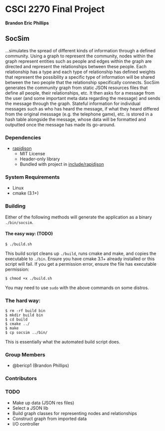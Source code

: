 # CSCI 2270 Final Project

**Brandon Eric Phillips**

##  SocSim

...simulates the spread of different kinds of information through a defined community. Using a graph to represent the
community, nodes within the graph represent entities such as people and edges within the graph are directed and
represent the relationships between these people. Each relationship has a type and each type of relationship has
defined weights that represent the possibility a specific type of information will be shared between the two people
that the relationship specifically connects. SocSim generates the community graph from static JSON resources files that
define all people, their relationships, etc. It then asks for a message from the user (and some important meta data
regarding the message) and sends the message through the graph. Stateful information for individual messages such as who
has heard the message, if what they heard differed from the original messsage (e.g. the telephone game), etc. is stored
in a hash table alongside the message, whose data will be formatted and outputted once the message has made its
go-around.

### Dependencies

 * [rapidjson](https://github.com/miloyip/rapidjson/)
    * MIT License
    * Header-only library
    * Bundled with project in [include/rapidjson](include/rapidjson)

### System Requirements

 * Linux
 * cmake (3.1+)

### Building

Either of the following methods will generate the application as a binary `./bin/socsim`.

#### The easy way: (**TODO**)

    $ ./build.sh
    
This build script cleans up `./build`, runs cmake and make, and copies the executable to `./bin`. Ensure you have
cmake 3.1+ already installed or this script will fail. If you get a permission error, ensure the file has executable
permission:

    $ chmod +x ./build.sh
    
You  may need to use `sudo` with the above commands on some distros.

### The hard way:

    $ rm -rf build bin
    $ mkdir build bin
    $ cd build
    $ cmake ../
    $ make
    $ cp socsim ../bin/
    
This is essentially what the automated build script does.

### Group Members

 * @bericp1 (Brandon Phillips)

### Contributors

### TODO

 * Make up data (JSON res files)
 * Select a JSON lib
 * Build graph classes for representing nodes and relationships
 * Construct graph from imported data
 * I/O controller